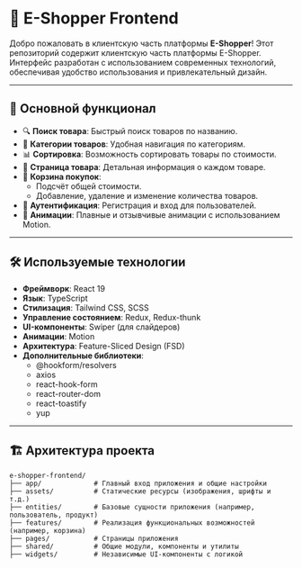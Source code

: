 # 🌟 E-Shopper Frontend

Добро пожаловать в клиентскую часть платформы **E-Shopper**!
Этот репозиторий содержит клиентскую часть платформы E-Shopper. Интерфейс разработан с использованием современных технологий, обеспечивая удобство использования и привлекательный дизайн.

---

## 🚀 Основной функционал

- 🔍 **Поиск товара**: Быстрый поиск товаров по названию.
- 📂 **Категории товаров**: Удобная навигация по категориям.
- 📊 **Сортировка**: Возможность сортировать товары по стоимости.
- 📄 **Страница товара**: Детальная информация о каждом товаре.
- 🛒 **Корзина покупок**:
  - Подсчёт общей стоимости.
  - Добавление, удаление и изменение количества товаров.
- 🔐 **Аутентификация**: Регистрация и вход для пользователей.
- 🎨 **Анимации**: Плавные и отзывчивые анимации с использованием Motion.

---

## 🛠️ Используемые технологии

- **Фреймворк**: React 19
- **Язык**: TypeScript
- **Стилизация**: Tailwind CSS, SCSS
- **Управление состоянием**: Redux, Redux-thunk
- **UI-компоненты**: Swiper (для слайдеров)
- **Анимации**: Motion
- **Архитектура**: Feature-Sliced Design (FSD)
- **Дополнительные библиотеки**:
  - @hookform/resolvers
  - axios
  - react-hook-form
  - react-router-dom
  - react-toastify
  - yup

---

## 🏗️ Архитектура проекта

```plaintext
e-shopper-frontend/
├── app/             # Главный вход приложения и общие настройки
├── assets/          # Статические ресурсы (изображения, шрифты и т.д.)
├── entities/        # Базовые сущности приложения (например, пользователь, продукт)
├── features/        # Реализация функциональных возможностей (например, корзина)
├── pages/           # Страницы приложения
├── shared/          # Общие модули, компоненты и утилиты
├── widgets/         # Независимые UI-компоненты с логикой
```
